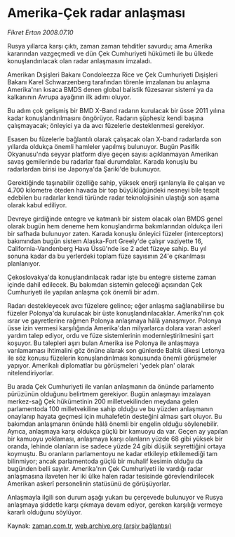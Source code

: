 # Amerika-Çek radar anlaşması

*Fikret Ertan 2008.07.10*

<tr><td class="metin" colspan="2" style="padding-top: 20px; padding-left: 5px; padding-right: 10px;">Rusya yıllarca karşı çıktı, zaman zaman tehditler savurdu; ama Amerika kararından vazgeçmedi ve dün Çek Cumhuriyeti hükümeti ile bu ülkede konuşlandırılacak olan radar anlaşmasını imzaladı.</td></tr><tr><td class="metin" colspan="2" style="padding-top: 20px; padding-left: 5px; padding-right: 10px;"><p>Amerikan Dışişleri Bakanı Condoleezza Rice ve Çek Cumhuriyeti Dışişleri Bakanı Karel Schwarzenberg tarafından törenle imzalanan bu anlaşma Amerika'nın kısaca BMDS denen global balistik füzesavar sistemi ya da kalkanının Avrupa ayağının ilk adımı oluyor.
<p> Bu adım çok gelişmiş bir BMD X-Band radarın kurulacak bir üsse 2011 yılına kadar konuşlandırılmasını öngörüyor. Radarın şüphesiz kendi başına çalışmayacak; önleyici ya da avcı füzelerle desteklenmesi gerekiyor.
<p> Esasen bu füzelerle bağlantılı olarak çalışacak olan X-band radarlarda son yıllarda oldukça önemli hamleler yapılmış bulunuyor. Bugün Pasifik Okyanusu'nda seyyar platform diye geçen sayısı açıklanmayan Amerikan savaş gemilerinde bu radarlar faal durumdalar. Karada konuşlu bu radarlardan birisi ise Japonya'da Şariki'de bulunuyor.
<p> Gerektiğinde taşınabilir özelliğe sahip, yüksek enerji ışınlarıyla ile çalışan ve 4.700 kilometre öteden havada bir top büyüklüğündeki nesneyi bile tespit edebilen bu radarlar kendi türünde radar teknolojisinin ulaştığı son aşama olarak kabul ediliyor.
<p> Devreye girdiğinde entegre ve katmanlı bir sistem olacak olan BMDS genel olarak bugün hem deneme hem konuşlandırma bakımlarından oldukça ileri bir safhada bulunuyor zaten. Karada konuşlu önleyici füzeler (interceptors) bakımından bugün sistem Alaska-Fort Greely'de çalışır vaziyette 16, California-Vandenberg Hava Üssü'nde ise 2 adet füzeye sahip. Bu yıl sonuna kadar da bu yerlerdeki toplam füze sayısının 24'e çıkarılması planlanıyor.
<p> Çekoslovakya'da konuşlandırılacak radar işte bu entegre sisteme zaman içinde dahil edilecek. Bu bakımdan sistemin geleceği açısından Çek Cumhuriyeti ile yapılan anlaşma çok önemli bir adım.
<p> Radarı destekleyecek avcı füzelere gelince; eğer anlaşma sağlanabilirse bu füzeler Polonya'da kurulacak bir üste konuşlandırılacaklar. Amerika'nın çok ısrar ve gayretlerine rağmen Polonya anlaşmaya hâlâ yanaşmıyor. Polonya üsse izin vermesi karşılığında Amerika'dan milyarlarca dolara varan askerî yardım talep ediyor, ordu ve füze sistemlerinin modernleştirilmesini şart koşuyor. Bu talepleri aşırı bulan Amerika ise Polonya ile anlaşmaya varılamaması ihtimalini göz önüne alarak son günlerde Baltık ülkesi Letonya ile söz konusu füzelerin konuşlandırılması konusunda önemli görüşmeler yapıyor. Amerikalı diplomatlar bu görüşmeleri 'yedek plan' olarak nitelendiriyorlar. 
<p> Bu arada Çek Cumhuriyeti ile varılan anlaşmanın da önünde parlamento pürüzünün olduğunu belirtmem gerekiyor. Bugün anlaşmayı imzalayan merkez-sağ Çek hükümetinin 200 milletvekilinden meydana gelen parlamentoda 100 milletvekiline sahip olduğu ve bu yüzden anlaşmanın onaylanıp hayata geçmesi için muhalefetin desteğini alması şart oluyor. Bu bakımdan anlaşmanın önünde hâlâ önemli bir engelin olduğu söylenebilir. Ayrıca, anlaşmaya karşı oldukça güçlü bir kamuoyu da var. Geçen ay yapılan bir kamuoyu yoklaması, anlaşmaya karşı olanların yüzde 68 gibi yüksek bir oranda, lehinde olanların ise sadece yüzde 24 gibi düşük seyrettiğini ortaya koymuştu. Bu oranların parlamentoyu ne kadar etkileyip etkilemediği tam bilinmiyor; ancak parlamentoda güçlü bir muhalif kesimin olduğu da bugünden belli sayılır. Amerika'nın Çek Cumhuriyeti ile vardığı radar anlaşmasına ilaveten her iki ülke halen radar tesisinde görevlendirilecek Amerikan askerî personelinin statüsünü de görüşüyorlar. 
<p> Anlaşmayla ilgili son durum aşağı yukarı bu çerçevede bulunuyor ve Rusya anlaşmaya şiddetle karşı çıkmaya devam ediyor, gereken karşılığı vermeye kararlı olduğunu söylüyor.<br/></p></p></p></p></p></p></p></p></p></td></tr>

Kaynak: [zaman.com.tr](http://zaman.com.tr/yazar.do?yazino=712370), [web.archive.org (arşiv bağlantısı)](http://web.archive.org/web/20080828173138/http://www.zaman.com.tr:80/yazar.do?yazino=712370)
